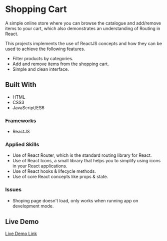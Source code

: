# Shopping Cart
A simple online store where you can browse the catalogue and add/remove items to your cart, which also demonstrates an understanding of Routing in React.

This projects implements the use of ReactJS concepts and how they can be used to achieve the following features.

- Filter products by categories.
- Add and remove items from the shopping cart.
- Simple and clean interface.



## Built With

- HTML
- CSS3
- JavaScript/ES6

### Frameworks

- ReactJS


### Applied Skills

- Use of React Router, which is the standard routing library for React.
- Use of React Icons, a small library that helps you to simplify using icons in your React applications.
- Use of React hooks & lifecycle methods.
- Use of core React concepts like props & state.

### Issues

- Shoping page doesn't load, only works when running app on development mode.

## Live Demo

[Live Demo Link](https://angry-hugle-6ea173.netlify.app/)
